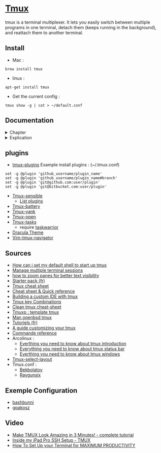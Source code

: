 # [Tmux](https://github.com/tmux/tmux/wiki) 

tmux is a terminal multiplexer. It lets you easily switch between multiple programs in one terminal, detach them (keeps running in the background), and reattach them to another terminal.

## Install

- Mac  :
```
brew install tmux
```

- linux  :
```
apt-get install tmux
```

- Get the current config : 
```
tmux show -g | cat > ~/default.conf
```

## Documentation

<details>
<summary> Chapter </summary>
- [x] Tmux & Screen
- First Step :
    - [x] Tmux
    - [x] Commande mode
- Help :
    - [x] List key & keyboard shortcut info
- Panes :
    - [x] Split the panes vertically/horizontally
    - [x] Close the current (focused) pane
    - [x] Switch to the right/left/top/bottom pane
    - [x] Show pane numbers
    - [x] Swap panes
    - [x] Move the current pane previous/next
    - [x] Send commands to all panes
    - [x] Zoom in/out
    - [x] Resize
    - [x] Convert split -> single window
    - [x] join single window -> split
- Layout :
    - [x] Even-Horizontal
    - [x] Even-Vertical
    - [x] Main-Horizontal
    - [x] Main-Vertical
    - [x] Tiled layout
    - [x] Switch to the next layout
- Windows :
    - [x] Create and switch to new windows
    - [x] Switch to specific existing windows
    - [x] Switch the preview/next/last previously used
    - [x] Close the current windows
    - [x] Rename the current windows
    - [x] Hours
    - [x] Swap-window
- Copy mode :
    - [x] Open
    - [x] Basic key vim
    - [x] Paste content of buffer_0
    - [x] Capture pane & show buffer
    - [x] Show buffer
    - [x] List buffe 
    - [x] Choose buffer
    - [x] Delete buffer
    - [x] Save buffer
    - [x] Load file into default buffer
    - [x] Load file into specific buffer name
- Sessions :
    - [x] Create & attach to a new tmux session
    - [x] Create & detached to a new tmux session
    - [x] Create a new session with the name and window
    - [x] Switch the preview/next/last
    - [x] Disconnect the current tmux session
    - [x] Show list of existing tmux sessions
    - [x] Back to last disconnect session
    - [x] Back to specific disconnect session
    - [x] Rename the current session
- Manage Sessions :
    - [x] Opening the session management panel
    - [x] Explication : list of sessions 
    - [x] Explication : Show all window into session
    - [x] Move into window & session
    - [x] Shortcut
- Command :
    - [x] Note command
- Configuration :
    - [x] Set to start up tmux in my shell
    - [ ] ~/.tmux.conf
- Binding :
    - [x] Reload config
    - [x] Change prefix
    - [x] Split panes vertically/horizontally
    - [x] Pane Navigation
    - [x] Pane Swap
    - [x] Pane Resize
    - [x] Switch pane with ALT-arrow
    - [ ] ...
- Plugins :
    - [x] tmux-plugins/tpm
    - [ ] tmux-battery
    - [ ] tmux-yank
    - [ ] tmux-open
    - [ ] tmux-tasks
    - [ ] vim-tmux-navigator
- Dracula Theme :
    - [ ] Install
    - [ ] Activating theme
    - [ ] Configuration
    - [ ] Status bar options
    - [ ] Cpu-usage options
    - [ ] Battery options
    - [ ] GPU-usage options
    - [ ] Ram-usage options
    - [ ] Network-ping options
    - [ ] Time options
    - [ ] Git options
    - [ ] Weather options
</details>

<details>
<summary> Explication </summary>
- Set & setw :
    - The "set" command sets a global option for all tmux sessions, windows and panels,
    - In contrast, the "setw" command sets an option for the current window or panel,
- bind, bind -n, bind -r & bind-key :
    - bind : This command binds a key combination to a command in the tmux configuration file,
    - bind -n : The "bind -n" command is used to bind a non-standard keystroke to a command in tmux. Thus, the prefix is not mandatory to access this combination,
    - bind -r : This command allows you to have a link in "repeatable" mode if you hold down this key, the linked command will be repeated several times. Example: you can use the prefix once and the pane switch command several times (h, j, k, l),
    - bind-key : This command binds a key combination to a command using tmux's prefix key (by default, "Ctrl + b") and particularly useful for binding complex key combinations,
- set | setw -q : The "-q" option is used to not display an error message if the option does not exist.
</details>

## plugins

- [tmux-plugins](https://github.com/tmux-plugins/tpm)
Example install plugins : (~/.tmux.conf)
```
set -g @plugin 'github_username/plugin_name'
set -g @plugin 'github_username/plugin_name#branch'
set -g @plugin 'git@github.com:user/plugin'
set -g @plugin 'git@bitbucket.com:user/plugin'
```
- [Tmux-sensible](https://github.com/tmux-plugins/tmux-sensible)
    - [List plugins](https://github.com/tmux-plugins/list)
- [Tmux-battery](https://github.com/tmux-plugins/tmux-battery)
- [Tmux-yank](https://github.com/tmux-plugins/tmux-yank)
- [Tmux-open](https://github.com/tmux-plugins/tmux-open)
- [Tmux-tasks](https://github.com/chriszarate/tmux-tasks)
    - require [taskwarrior](https://github.com/GothenburgBitFactory/taskwarrior)
- [Dracula Theme](https://draculatheme.com/tmux)
- [Vim-tmux-navigator](https://github.com/christoomey/vim-tmux-navigator)

## Sources

- [How can i set my default shell to start up tmux](https://unix.stackexchange.com/questions/43601/how-can-i-set-my-default-shell-to-start-up-tmux)
- [Manage multiple terminal sessions](https://ostechnix.com/tmux-command-examples-to-manage-multiple-terminal-sessions/)
- [how to zoom panes for better text visibility](https://ostechnix.com/how-to-zoom-tmux-panes-for-better-text-visibility/)
- [Starter pack (fr)](https://doc.ubuntu-fr.org/tmux)
- [Tmux cheat sheet](https://gist.github.com/andreyvit/2921703)
- [Cheat sheet & Quick reference](https://tmuxcheatsheet.com)
[]()
- [Building a custom IDE with tmux](https://mamyn0va.github.io/2019/02/05/building-a-custom-ide-with-tmux)
- [Tmux key Combinations](https://keycombiner.com/collections/tmux/)
- [Clean tmux cheat-sheet](https://gist.github.com/Bekbolatov/6840069e51382965fdad)
- [Tmuxp : template tmux](https://tmuxp.git-pull.com/)
- [Man openbsd tmux](https://man.openbsd.org/tmux)
- [Tutoriels (fr)](https://www.hostinger.fr/tutoriels/comment-utiliser-tmux-plus-cheatsheet)
- [A guide customizing your tmux](https://www.hamvocke.com/blog/a-guide-to-customizing-your-tmux-conf/)
- [Commande reference](https://maxoid.io/tmux/)
- Arcolinux :
    - [Everthing you need to know about tmux introduction](https://arcolinux.com/everthing-you-need-to-know-about-tmux-introduction/)
    - [Everything you need to know about tmux status bar](https://arcolinux.com/everything-you-need-to-know-about-tmux-status-bar/)
    - [Everthing you need to know about tmux windows](https://arcolinux.com/everthing-you-need-to-know-about-tmux-windows/)
- [Tmux-select-layout](https://waylonwalker.com/tmux-select-layout/)
- Tmux.conf :
    - [Bekbolatov](https://gist.github.com/Bekbolatov/6840069e51382965fdad)
    - [Raygunsix](https://gist.github.com/raygunsix/3044075)

## Exemple Configuration

- [bashbunni](https://github.com/bashbunni/dotfiles)
- [gpakosz](https://github.com/gpakosz/.tmux)


## Video

- [Make TMUX Look Amazing in 3 Minutes! - complete tutorial](https://www.youtube.com/watch?v=H70lULWJeig)
- [Inside my iPad Pro SSH Setup - TMUX](https://www.youtube.com/watch?v=B-1wGwvUwm8)
- [How To Set Up your Terminal for MAXIMUM PRODUCTIVITY](https://www.youtube.com/watch?v=YDLxnHQG-LY&t=4s)
